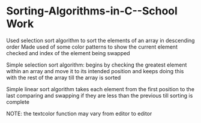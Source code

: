 # Sorting-Algorithms-in-C--School Work

Used selection sort algorithm to sort the elements of an array in descending order
Made used of some color patterns to show the current element checked 
and index of the element being swapped

Simple selection sort algorithm: begins by checking the greatest element within an array and move it to 
its intended position and keeps doing this with the rest of the array till the array is sorted

Simple linear sort algorithm takes each element from the first position to the last comparing 
and swapping if they are less than the previous till sorting is complete

NOTE: the textcolor function may vary from editor to editor 
